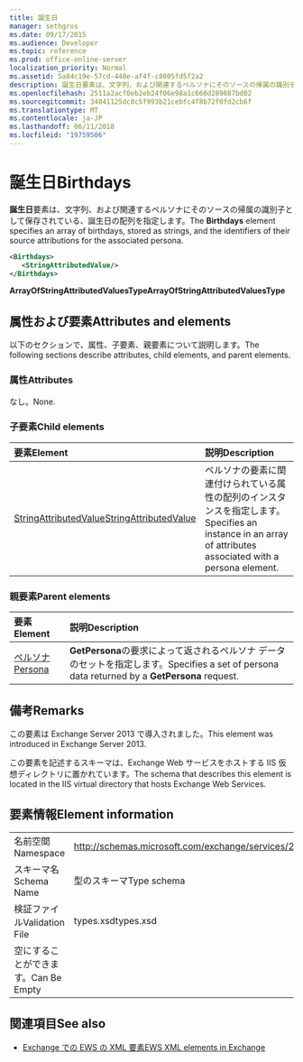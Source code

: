 ```yaml
---
title: 誕生日
manager: sethgros
ms.date: 09/17/2015
ms.audience: Developer
ms.topic: reference
ms.prod: office-online-server
localization_priority: Normal
ms.assetid: 5a84c19e-57cd-448e-af4f-c8005fd5f2a2
description: 誕生日要素は、文字列、および関連するペルソナにそのソースの帰属の識別子として保存されている、誕生日の配列を指定します。
ms.openlocfilehash: 2511a2acf0eb2eb24f06e98a1c660d289687bd02
ms.sourcegitcommit: 34041125dc8c5f993b21cebfc4f8b72f0fd2cb6f
ms.translationtype: MT
ms.contentlocale: ja-JP
ms.lasthandoff: 06/11/2018
ms.locfileid: "19759506"
---
```

# <a name="birthdays"></a><span data-ttu-id="ba6bb-103">誕生日</span><span class="sxs-lookup"><span data-stu-id="ba6bb-103">Birthdays</span></span>

<span data-ttu-id="ba6bb-104">**誕生日**要素は、文字列、および関連するペルソナにそのソースの帰属の識別子として保存されている、誕生日の配列を指定します。</span><span class="sxs-lookup"><span data-stu-id="ba6bb-104">The **Birthdays** element specifies an array of birthdays, stored as strings, and the identifiers of their source attributions for the associated persona.</span></span> 
  
```XML
<Birthdays>
   <StringAttributedValue/>
</Birthdays>
```

 <span data-ttu-id="ba6bb-105">**ArrayOfStringAttributedValuesType**</span><span class="sxs-lookup"><span data-stu-id="ba6bb-105">**ArrayOfStringAttributedValuesType**</span></span>
## <a name="attributes-and-elements"></a><span data-ttu-id="ba6bb-106">属性および要素</span><span class="sxs-lookup"><span data-stu-id="ba6bb-106">Attributes and elements</span></span>

<span data-ttu-id="ba6bb-107">以下のセクションで、属性、子要素、親要素について説明します。</span><span class="sxs-lookup"><span data-stu-id="ba6bb-107">The following sections describe attributes, child elements, and parent elements.</span></span>
  
### <a name="attributes"></a><span data-ttu-id="ba6bb-108">属性</span><span class="sxs-lookup"><span data-stu-id="ba6bb-108">Attributes</span></span>

<span data-ttu-id="ba6bb-109">なし。</span><span class="sxs-lookup"><span data-stu-id="ba6bb-109">None.</span></span>
  
### <a name="child-elements"></a><span data-ttu-id="ba6bb-110">子要素</span><span class="sxs-lookup"><span data-stu-id="ba6bb-110">Child elements</span></span>

|<span data-ttu-id="ba6bb-111">**要素**</span><span class="sxs-lookup"><span data-stu-id="ba6bb-111">**Element**</span></span>|<span data-ttu-id="ba6bb-112">**説明**</span><span class="sxs-lookup"><span data-stu-id="ba6bb-112">**Description**</span></span>|
|:-----|:-----|
|[<span data-ttu-id="ba6bb-113">StringAttributedValue</span><span class="sxs-lookup"><span data-stu-id="ba6bb-113">StringAttributedValue</span></span>](stringattributedvalue.md) <br/> |<span data-ttu-id="ba6bb-114">ペルソナの要素に関連付けられている属性の配列のインスタンスを指定します。</span><span class="sxs-lookup"><span data-stu-id="ba6bb-114">Specifies an instance in an array of attributes associated with a persona element.</span></span>  <br/> |
   
### <a name="parent-elements"></a><span data-ttu-id="ba6bb-115">親要素</span><span class="sxs-lookup"><span data-stu-id="ba6bb-115">Parent elements</span></span>

|<span data-ttu-id="ba6bb-116">**要素**</span><span class="sxs-lookup"><span data-stu-id="ba6bb-116">**Element**</span></span>|<span data-ttu-id="ba6bb-117">**説明**</span><span class="sxs-lookup"><span data-stu-id="ba6bb-117">**Description**</span></span>|
|:-----|:-----|
|[<span data-ttu-id="ba6bb-118">ペルソナ</span><span class="sxs-lookup"><span data-stu-id="ba6bb-118">Persona</span></span>](persona.md) <br/> |<span data-ttu-id="ba6bb-119">**GetPersona**の要求によって返されるペルソナ データのセットを指定します。</span><span class="sxs-lookup"><span data-stu-id="ba6bb-119">Specifies a set of persona data returned by a **GetPersona** request.</span></span>  <br/> |
   
## <a name="remarks"></a><span data-ttu-id="ba6bb-120">備考</span><span class="sxs-lookup"><span data-stu-id="ba6bb-120">Remarks</span></span>

<span data-ttu-id="ba6bb-121">この要素は Exchange Server 2013 で導入されました。</span><span class="sxs-lookup"><span data-stu-id="ba6bb-121">This element was introduced in Exchange Server 2013.</span></span>
  
<span data-ttu-id="ba6bb-122">この要素を記述するスキーマは、Exchange Web サービスをホストする IIS 仮想ディレクトリに置かれています。</span><span class="sxs-lookup"><span data-stu-id="ba6bb-122">The schema that describes this element is located in the IIS virtual directory that hosts Exchange Web Services.</span></span>
  
## <a name="element-information"></a><span data-ttu-id="ba6bb-123">要素情報</span><span class="sxs-lookup"><span data-stu-id="ba6bb-123">Element information</span></span>

|||
|:-----|:-----|
|<span data-ttu-id="ba6bb-124">名前空間</span><span class="sxs-lookup"><span data-stu-id="ba6bb-124">Namespace</span></span>  <br/> |http://schemas.microsoft.com/exchange/services/2006/types  <br/> |
|<span data-ttu-id="ba6bb-125">スキーマ名</span><span class="sxs-lookup"><span data-stu-id="ba6bb-125">Schema Name</span></span>  <br/> |<span data-ttu-id="ba6bb-126">型のスキーマ</span><span class="sxs-lookup"><span data-stu-id="ba6bb-126">Type schema</span></span>  <br/> |
|<span data-ttu-id="ba6bb-127">検証ファイル</span><span class="sxs-lookup"><span data-stu-id="ba6bb-127">Validation File</span></span>  <br/> |<span data-ttu-id="ba6bb-128">types.xsd</span><span class="sxs-lookup"><span data-stu-id="ba6bb-128">types.xsd</span></span>  <br/> |
|<span data-ttu-id="ba6bb-129">空にすることができます。</span><span class="sxs-lookup"><span data-stu-id="ba6bb-129">Can Be Empty</span></span>  <br/> ||
   
## <a name="see-also"></a><span data-ttu-id="ba6bb-130">関連項目</span><span class="sxs-lookup"><span data-stu-id="ba6bb-130">See also</span></span>



- [<span data-ttu-id="ba6bb-131">Exchange での EWS の XML 要素</span><span class="sxs-lookup"><span data-stu-id="ba6bb-131">EWS XML elements in Exchange</span></span>](ews-xml-elements-in-exchange.md)

